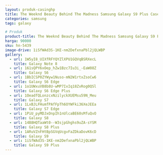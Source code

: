 ```yaml
---
layout: produk-casinghp
title: The Weeknd Beauty Behind The Madness Samsung Galaxy S9 Plus Case
categories: samsung
tags: galaxy

# Produk
product-title: The Weeknd Beauty Behind The Madness Samsung Galaxy S9 Plus Case
harga: 90000
sku: hn-5439
image-drive: 1iSfWAd3S-1KE-nm2DefxnaPbl2jQLWBP
gallery:
  - url: 1W5yI8_UIXfRFYQYZlXPU1GQVqBSRXecL
    title: Galaxy Note 8
  - url: 161sQPY6xOep_hZw1Bzc7Iu3i_-EaW08Z
    title: Galaxy S6
  - url: 1BbICSP0ZYWyw1Nuso-mN2W1rtxZsoCw6
    title: Galaxy S6 Edge
  - url: 1o1UWxuVB8b8U-wMP7IxIq18ZvRog0QSl
    title: Galaxy S6 Edge Plus
  - url: 1OeadfQLonzcxNzilyckXUEMsu59N_Meu
    title: Galaxy S7
  - url: 1LxBJLFHumfPAfFpTh6OYWFki36XeJEEa
    title: Galaxy S7 Edge
  - url: 1PiU_pyMDJxOnpIh1nUlcaBE60sMfuQvO
    title: Galaxy S8
  - url: 14B8HQTaaWt0--W3sjpGhghs9uZA-sYSM
    title: Galaxy S8 Plus
  - url: 1ARuVZnFHtBpSGVqUcgvFaZDkaDovK6cD
    title: Galaxy S9
  - url: 1iSfWAd3S-1KE-nm2DefxnaPbl2jQLWBP
    title: Galaxy S9 Plus
---
```


